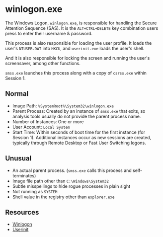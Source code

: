 # winlogon.exe

The Windows Logon, `winlogon.exe`, is responsible for handling the Secure Attention Sequence (SAS). It is the 
`ALT+CTRL+DELETE` key combination users press to enter their username & password. 

This process is also responsible for loading the user profile. It loads the user's `NTUSER.DAT` into `HKCU`, 
and `userinit.exe` loads the user's shell.

And it is also responsible for locking the screen and running the user's screensaver, among other functions. 

`smss.exe` launches this process along with a copy of `csrss.exe` within Session 1. 

## Normal

* Image Path:  `%SystemRoot%\System32\winlogon.exe`
* Parent Process:  Created by an instance of `smss.exe` that exits, so analysis tools usually do not provide the parent process name.
* Number of Instances:  One or more
* User Account:  `Local System`
* Start Time:  Within seconds of boot time for the first instance (for Session 1). Additional instances occur as new sessions are created, typically through Remote Desktop or Fast User Switching logons.

## Unusual

* An actual parent process. (`smss.exe` calls this process and self-terminates)
* Image file path other than `C:\Windows\System32`
* Subtle misspellings to hide rogue processes in plain sight
* Not running as `SYSTEM`
* Shell value in the registry other than `explorer.exe`

## Resources

* [Winlogon](https://en.wikipedia.org/wiki/Winlogon)
* [Userinit](https://learn.microsoft.com/en-us/previous-versions/windows/it-pro/windows-2000-server/cc939862(v=technet.10)?redirectedfrom=MSDN)

